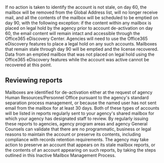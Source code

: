 If no action is taken to identify the account is not stale, on day 60, the mailbox will be removed from the Global Address list, will no longer receive mail, and all the contents of the mailbox will be scheduled to be emptied on day 90, with the following exception: if the content within any mailbox is placed on legal hold by the agency prior to account de-activation on day 60, the email content will remain intact and accessible through the Office365 eDiscovery Center. Agencies will need to use the Office365 eDiscovery features to place a legal hold on any such accounts. Mailboxes that remain stale through day 90 will be emptied and the license recovered. Data from an emptied mailbox that was not placed on legal hold using the Office365 eDiscovery features while the account was active cannot be recovered at this point.

## **Reviewing reports**

Mailboxes are identified for de-activation either at the request of agency Human Resources/Personnel Office pursuant to the agency's standard separation process management, or because the named user has not sent email from the mailbox for at least 30 days. Both of these types of accounts will be listed in reports regularly sent to your agency's shared mailbox for which your agency has designated staff to review. By regularly issuing these reports to agencies, agency program areas and agency General Counsels can validate that there are no programmatic, business or legal reasons to maintain the account or preserve its contents, including compliance with records retention requirements. The agency may take action to preserve an account that appears on its stale mailbox reports, or the contents of an account appearing on such reports, by taking the steps outlined in this Inactive Mailbox Management Process.